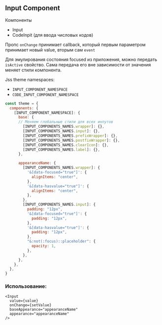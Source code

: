 ## Input Component

Компоненты 
- Input 
- CodeInpit (для ввода числовых кодов)

Пропс `onChange` принимает callback, который первым параметром принимает новый value, вторым сам `event`

Для эмулирования состояния focused из приложения, можно передать `isActive` свойство. 
Сама передача его вне зависимости от значения меняет стили компонента.


Jss theme namespaces: 
- `INPUT_COMPONENT_NAMESPACE`
- `CODE_INPUT_COMPONENT_NAMESPACE`


```js script
const theme = {
  components: {
    [INPUT_COMPONENT_NAMESPACE]: {
      base: {
      // Меняем глобальные стили для всех инпутов
        [INPUT_COMPONENTS_NAMES.wrapper]: {},
        [INPUT_COMPONENTS_NAMES.input]: {},
        [INPUT_COMPONENTS_NAMES.prefixWrapper]: {},
        [INPUT_COMPONENTS_NAMES.postfixWrapper]: {},
        [INPUT_COMPONENTS_NAMES.clearIcon]: {},
        [INPUT_COMPONENTS_NAMES.label]: {},
      },

      appearanceName: {
        [INPUT_COMPONENTS_NAMES.wrapper]: {
          '&[data-focused="true"]': {
            alignItems: "center",
          },
          '&[data-hasvalue="true"]': {
            alignItems: "center",
          },
        },
        [INPUT_COMPONENTS_NAMES.input]: {
          padding: "12px",
          '&[data-focused="true"]': {
            padding: "12px",
          },
          '&[data-hasvalue="true"]': {
            padding: "12px",
          },
          "&:not(:focus)::placeholder": {
            opacity: 1,
          },
        },
      },
    },
  },
}
```

### Использование: 

```JSX
<Input
  value={value}
  onChange={setValue}
  baseAppearance="appearanceName"
  appearance="appearanceName"
/>
```